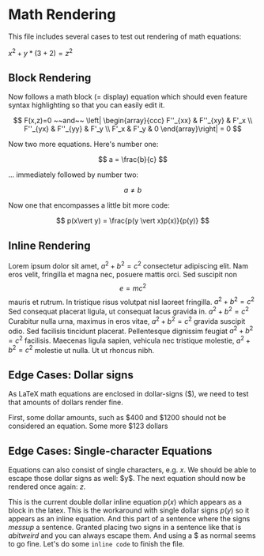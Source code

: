 # Math Rendering

This file includes several cases to test out rendering of math equations:

$x^2+y*(3+2)=z^2$

## Block Rendering

Now follows a math block (= display) equation which should even feature syntax highlighting so that you can easily edit it.

$$
F(x,z)=0 ~~and~~
\left| \begin{array}{ccc}
  F''_{xx} & F''_{xy} &  F'_x \\
  F''_{yx} & F''_{yy} &  F'_y \\
  F'_x     & F'_y     & 0
  \end{array}\right| = 0
$$

Now two more equations. Here's number one:

$$
a = \frac{b}{c}
$$

... immediately followed by number two:

$$
a \ne b
$$

Now one that encompasses a little bit more code:

$$
p(x\vert y) = \frac{p(y \vert x)p(x)}{p(y)}
$$

## Inline Rendering

Lorem ipsum dolor sit amet, $a^2 + b^2 = c^2$ consectetur adipiscing elit. Nam eros velit, fringilla et magna nec, posuere mattis orci. Sed suscipit non $$e=mc^2$$ mauris et rutrum. In tristique risus volutpat nisl laoreet fringilla. $a^2 + b^2 = c^2$ Sed consequat placerat ligula, ut consequat lacus gravida in. $a^2 + b^2 = c^2$ Curabitur nulla urna, maximus in eros vitae, $a^2 + b^2 = c^2$ gravida suscipit odio. Sed facilisis tincidunt placerat. Pellentesque dignissim feugiat $a^2 + b^2 = c^2$ facilisis. Maecenas ligula sapien, vehicula nec tristique molestie, $a^2 + b^2 = c^2$ molestie ut nulla. Ut ut rhoncus nibh.

## Edge Cases: Dollar signs

As LaTeX math equations are enclosed in dollar-signs ($), we need to test that amounts of dollars render fine.

First, some dollar amounts, such as $400 and $1200 should not be considered an equation. Some more $123 dollars

## Edge Cases: Single-character Equations

Equations can also consist of single characters, e.g. $x$. We should be able to escape those dollar signs as well: \$y\$. The next equation should now be rendered once again: $z$.

This is the current double dollar inline equation $p(x)$ which appears as a block in the latex. This is the workaround with single dollar signs $p(y)$ so it appears as an inline equation. And this part of a sentence where the signs $mess up$ a sentence. Granted placing two signs in a sentence like that is $a bit weird$ and you can always escape them. And using a $ as normal seems to go fine. Let's do some `inline code` to finish the file.
